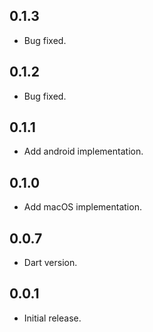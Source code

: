 ## 0.1.3

* Bug fixed.

## 0.1.2

* Bug fixed.

## 0.1.1

* Add android implementation.

## 0.1.0

* Add macOS implementation.

## 0.0.7

* Dart version.

## 0.0.1

* Initial release.

